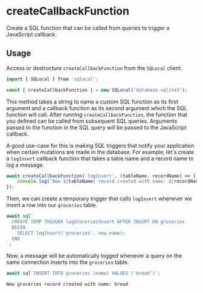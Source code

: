 # createCallbackFunction

Create a SQL function that can be called from queries to trigger a JavaScript callback.

## Usage

Access or destructure `createCallbackFunction` from the `SQLocal` client.

```javascript
import { SQLocal } from 'sqlocal';

const { createCallbackFunction } = new SQLocal('database.sqlite3');
```

<!-- @include: ../.partials/initialization-note.md -->

This method takes a string to name a custom SQL function as its first argument and a callback function as its second argument which the SQL function will call. After running `createCallbackFunction`, the function that you defined can be called from subsequent SQL queries. Arguments passed to the function in the SQL query will be passed to the JavaScript callback.

A good use-case for this is making SQL triggers that notify your application when certain mutations are made in the database. For example, let's create a `logInsert` callback function that takes a table name and a record name to log a message.

```javascript
await createCallbackFunction('logInsert', (tableName, recordName) => {
	console.log(`New ${tableName} record created with name: ${recordName}`);
});
```

Then, we can create a temporary trigger that calls `logInsert` whenever we insert a row into our `groceries` table.

```javascript
await sql`
  CREATE TEMP TRIGGER logGroceriesInsert AFTER INSERT ON groceries
  BEGIN
    SELECT logInsert('groceries', new.name);
  END
`;
```

Now, a message will be automatically logged whenever a query on the same connection inserts into the `groceries` table.

```javascript
await sql`INSERT INTO groceries (name) VALUES ('bread')`;
```

```log
New groceries record created with name: bread
```

<!-- @include: ../.partials/functions-note.md -->
